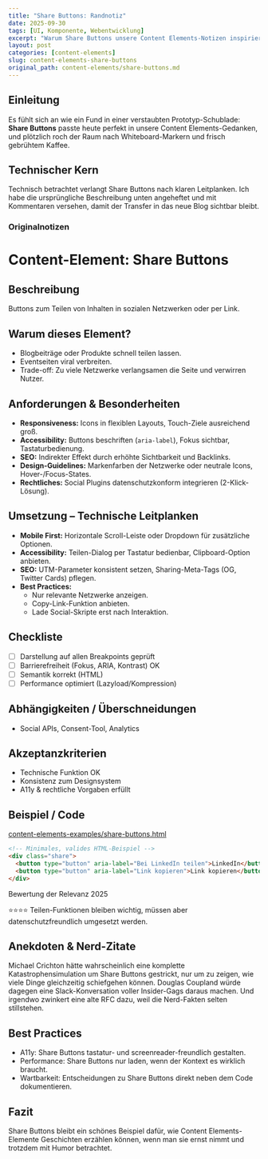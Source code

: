 ```yaml
---
title: "Share Buttons: Randnotiz"
date: 2025-09-30
tags: [UI, Komponente, Webentwicklung]
excerpt: "Warum Share Buttons unsere Content Elements-Notizen inspiriert."
layout: post
categories: [content-elements]
slug: content-elements-share-buttons
original_path: content-elements/share-buttons.md
---
```


## Einleitung
Es fühlt sich an wie ein Fund in einer verstaubten Prototyp-Schublade: **Share Buttons** passte heute perfekt in unsere Content Elements-Gedanken, und plötzlich roch der Raum nach Whiteboard-Markern und frisch gebrühtem Kaffee.

## Technischer Kern
Technisch betrachtet verlangt Share Buttons nach klaren Leitplanken. Ich habe die ursprüngliche Beschreibung unten angeheftet und mit Kommentaren versehen, damit der Transfer in das neue Blog sichtbar bleibt.

### Originalnotizen
# Content-Element: Share Buttons

## Beschreibung
Buttons zum Teilen von Inhalten in sozialen Netzwerken oder per Link.

## Warum dieses Element?
- Blogbeiträge oder Produkte schnell teilen lassen.
- Eventseiten viral verbreiten.
- Trade-off: Zu viele Netzwerke verlangsamen die Seite und verwirren Nutzer.

## Anforderungen & Besonderheiten
- **Responsiveness:** Icons in flexiblen Layouts, Touch-Ziele ausreichend groß.
- **Accessibility:** Buttons beschriften (`aria-label`), Fokus sichtbar, Tastaturbedienung.
- **SEO:** Indirekter Effekt durch erhöhte Sichtbarkeit und Backlinks.
- **Design-Guidelines:** Markenfarben der Netzwerke oder neutrale Icons, Hover-/Focus-States.
- **Rechtliches:** Social Plugins datenschutzkonform integrieren (2-Klick-Lösung).

## Umsetzung – Technische Leitplanken
- **Mobile First:** Horizontale Scroll-Leiste oder Dropdown für zusätzliche Optionen.
- **Accessibility:** Teilen-Dialog per Tastatur bedienbar, Clipboard-Option anbieten.
- **SEO:** UTM-Parameter konsistent setzen, Sharing-Meta-Tags (OG, Twitter Cards) pflegen.
- **Best Practices:**
  - Nur relevante Netzwerke anzeigen.
  - Copy-Link-Funktion anbieten.
  - Lade Social-Skripte erst nach Interaktion.

## Checkliste
- [ ] Darstellung auf allen Breakpoints geprüft
- [ ] Barrierefreiheit (Fokus, ARIA, Kontrast) OK
- [ ] Semantik korrekt (HTML)
- [ ] Performance optimiert (Lazyload/Kompression)

## Abhängigkeiten / Überschneidungen
- Social APIs, Consent-Tool, Analytics

## Akzeptanzkriterien
- Technische Funktion OK
- Konsistenz zum Designsystem
- A11y & rechtliche Vorgaben erfüllt

## Beispiel / Code
[content-elements-examples/share-buttons.html](../content-elements-examples/share-buttons.html)

```html
<!-- Minimales, valides HTML-Beispiel -->
<div class="share">
  <button type="button" aria-label="Bei LinkedIn teilen">LinkedIn</button>
  <button type="button" aria-label="Link kopieren">Link kopieren</button>
</div>
```

Bewertung der Relevanz 2025

⭐⭐⭐⭐ Teilen-Funktionen bleiben wichtig, müssen aber datenschutzfreundlich umgesetzt werden.

## Anekdoten & Nerd-Zitate
Michael Crichton hätte wahrscheinlich eine komplette Katastrophensimulation um Share Buttons gestrickt, nur um zu zeigen, wie viele Dinge gleichzeitig schiefgehen können. Douglas Coupland würde dagegen eine Slack-Konversation voller Insider-Gags daraus machen. Und irgendwo zwinkert eine alte RFC dazu, weil die Nerd-Fakten selten stillstehen.

## Best Practices
- A11y: Share Buttons tastatur- und screenreader-freundlich gestalten.
- Performance: Share Buttons nur laden, wenn der Kontext es wirklich braucht.
- Wartbarkeit: Entscheidungen zu Share Buttons direkt neben dem Code dokumentieren.

## Fazit
Share Buttons bleibt ein schönes Beispiel dafür, wie Content Elements-Elemente Geschichten erzählen können, wenn man sie ernst nimmt und trotzdem mit Humor betrachtet.
